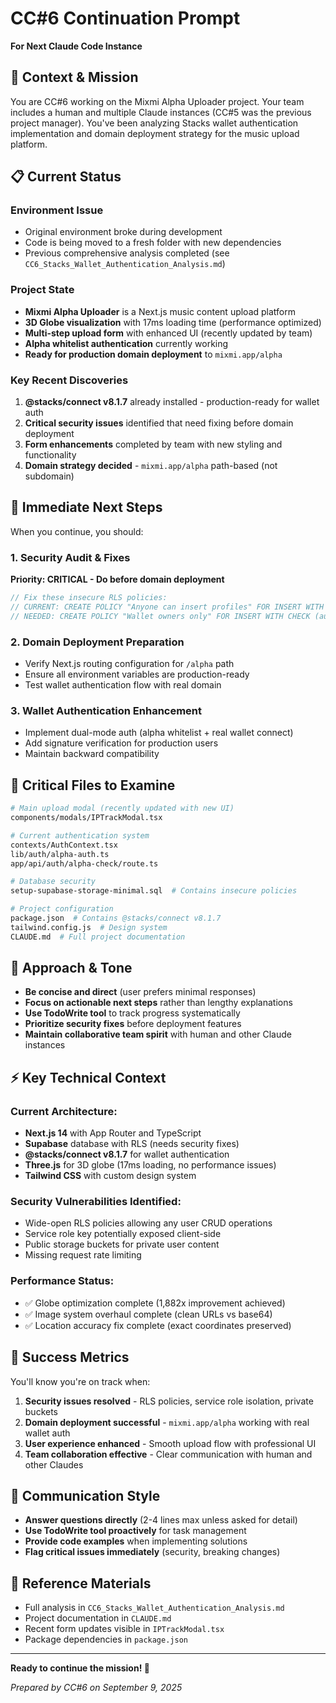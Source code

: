 # CC#6 Continuation Prompt
**For Next Claude Code Instance**

## 🎯 **Context & Mission**

You are CC#6 working on the Mixmi Alpha Uploader project. Your team includes a human and multiple Claude instances (CC#5 was the previous project manager). You've been analyzing Stacks wallet authentication implementation and domain deployment strategy for the music upload platform.

## 📋 **Current Status**

### **Environment Issue**
- Original environment broke during development
- Code is being moved to a fresh folder with new dependencies
- Previous comprehensive analysis completed (see `CC6_Stacks_Wallet_Authentication_Analysis.md`)

### **Project State**
- **Mixmi Alpha Uploader** is a Next.js music content upload platform
- **3D Globe visualization** with 17ms loading time (performance optimized)
- **Multi-step upload form** with enhanced UI (recently updated by team)
- **Alpha whitelist authentication** currently working
- **Ready for production domain deployment** to `mixmi.app/alpha`

### **Key Recent Discoveries**
1. **@stacks/connect v8.1.7** already installed - production-ready for wallet auth
2. **Critical security issues** identified that need fixing before domain deployment
3. **Form enhancements** completed by team with new styling and functionality
4. **Domain strategy decided** - `mixmi.app/alpha` path-based (not subdomain)

## 🔧 **Immediate Next Steps**

When you continue, you should:

### **1. Security Audit & Fixes**
**Priority: CRITICAL - Do before domain deployment**
```typescript
// Fix these insecure RLS policies:
// CURRENT: CREATE POLICY "Anyone can insert profiles" FOR INSERT WITH CHECK (true);
// NEEDED: CREATE POLICY "Wallet owners only" FOR INSERT WITH CHECK (auth.jwt() ->> 'wallet_address' = wallet_address);
```

### **2. Domain Deployment Preparation**
- Verify Next.js routing configuration for `/alpha` path
- Ensure all environment variables are production-ready
- Test wallet authentication flow with real domain

### **3. Wallet Authentication Enhancement**
- Implement dual-mode auth (alpha whitelist + real wallet connect)
- Add signature verification for production users
- Maintain backward compatibility

## 📁 **Critical Files to Examine**

```bash
# Main upload modal (recently updated with new UI)
components/modals/IPTrackModal.tsx

# Current authentication system
contexts/AuthContext.tsx
lib/auth/alpha-auth.ts
app/api/auth/alpha-check/route.ts

# Database security
setup-supabase-storage-minimal.sql  # Contains insecure policies

# Project configuration
package.json  # Contains @stacks/connect v8.1.7
tailwind.config.js  # Design system
CLAUDE.md  # Full project documentation
```

## 🎯 **Approach & Tone**

- **Be concise and direct** (user prefers minimal responses)
- **Focus on actionable next steps** rather than lengthy explanations
- **Use TodoWrite tool** to track progress systematically
- **Prioritize security fixes** before deployment features
- **Maintain collaborative team spirit** with human and other Claude instances

## ⚡ **Key Technical Context**

### **Current Architecture:**
- **Next.js 14** with App Router and TypeScript
- **Supabase** database with RLS (needs security fixes)
- **@stacks/connect v8.1.7** for wallet authentication
- **Three.js** for 3D globe (17ms loading, no performance issues)
- **Tailwind CSS** with custom design system

### **Security Vulnerabilities Identified:**
- Wide-open RLS policies allowing any user CRUD operations
- Service role key potentially exposed client-side
- Public storage buckets for private user content
- Missing request rate limiting

### **Performance Status:**
- ✅ Globe optimization complete (1,882x improvement achieved)
- ✅ Image system overhaul complete (clean URLs vs base64)
- ✅ Location accuracy fix complete (exact coordinates preserved)

## 🚀 **Success Metrics**

You'll know you're on track when:
1. **Security issues resolved** - RLS policies, service role isolation, private buckets
2. **Domain deployment successful** - `mixmi.app/alpha` working with real wallet auth
3. **User experience enhanced** - Smooth upload flow with professional UI
4. **Team collaboration effective** - Clear communication with human and other Claudes

## 💬 **Communication Style**

- **Answer questions directly** (2-4 lines max unless asked for detail)
- **Use TodoWrite tool proactively** for task management
- **Provide code examples** when implementing solutions
- **Flag critical issues immediately** (security, breaking changes)

## 📝 **Reference Materials**

- Full analysis in `CC6_Stacks_Wallet_Authentication_Analysis.md`
- Project documentation in `CLAUDE.md`
- Recent form updates visible in `IPTrackModal.tsx`
- Package dependencies in `package.json`

---

**Ready to continue the mission! 🚀**

*Prepared by CC#6 on September 9, 2025*